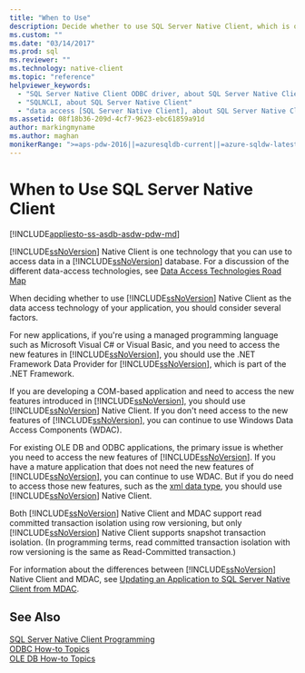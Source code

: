 ```yaml
---
title: "When to Use"
description: Decide whether to use SQL Server Native Client, which is one of several technologies that you can use to access data in a SQL Server database.
ms.custom: ""
ms.date: "03/14/2017"
ms.prod: sql
ms.reviewer: ""
ms.technology: native-client
ms.topic: "reference"
helpviewer_keywords: 
  - "SQL Server Native Client ODBC driver, about SQL Server Native Client ODBC driver"
  - "SQLNCLI, about SQL Server Native Client"
  - "data access [SQL Server Native Client], about SQL Server Native Client"
ms.assetid: 08f18b36-209d-4cf7-9623-ebc61859a91d
author: markingmyname
ms.author: maghan
monikerRange: ">=aps-pdw-2016||=azuresqldb-current||=azure-sqldw-latest||>=sql-server-2016||=sqlallproducts-allversions||>=sql-server-linux-2017||=azuresqldb-mi-current"
---
```

# When to Use SQL Server Native Client
[!INCLUDE[appliesto-ss-asdb-asdw-pdw-md](../../includes/appliesto-ss-asdb-asdw-pdw-md.md)]

  [!INCLUDE[ssNoVersion](../../includes/ssnoversion-md.md)] Native Client is one technology that you can use to access data in a [!INCLUDE[ssNoVersion](../../includes/ssnoversion-md.md)] database.  For a discussion of the different data-access technologies, see [Data Access Technologies Road Map](https://go.microsoft.com/fwlink/?LinkID=179186)  
  
 When deciding whether to use [!INCLUDE[ssNoVersion](../../includes/ssnoversion-md.md)] Native Client as the data access technology of your application, you should consider several factors.  
  
 For new applications, if you're using a managed programming language such as Microsoft Visual C# or Visual Basic, and you need to access the new features in [!INCLUDE[ssNoVersion](../../includes/ssnoversion-md.md)], you should use the .NET Framework Data Provider for [!INCLUDE[ssNoVersion](../../includes/ssnoversion-md.md)], which is part of the .NET Framework.  
  
 If you are developing a COM-based application and need to access the new features introduced in [!INCLUDE[ssNoVersion](../../includes/ssnoversion-md.md)], you should use [!INCLUDE[ssNoVersion](../../includes/ssnoversion-md.md)] Native Client. If you don't need access to the new features of [!INCLUDE[ssNoVersion](../../includes/ssnoversion-md.md)], you can continue to use Windows Data Access Components (WDAC).  
  
 For existing OLE DB and ODBC applications, the primary issue is whether you need to access the new features of [!INCLUDE[ssNoVersion](../../includes/ssnoversion-md.md)]. If you have a mature application that does not need the new features of [!INCLUDE[ssNoVersion](../../includes/ssnoversion-md.md)], you can continue to use WDAC. But if you do need to access those new features, such as the [xml data type](../../t-sql/xml/xml-transact-sql.md), you should use [!INCLUDE[ssNoVersion](../../includes/ssnoversion-md.md)] Native Client.  
  
 Both [!INCLUDE[ssNoVersion](../../includes/ssnoversion-md.md)] Native Client and MDAC support read committed transaction isolation using row versioning, but only [!INCLUDE[ssNoVersion](../../includes/ssnoversion-md.md)] Native Client supports snapshot transaction isolation. (In programming terms, read committed transaction isolation with row versioning is the same as Read-Committed transaction.)  
  
 For information about the differences between [!INCLUDE[ssNoVersion](../../includes/ssnoversion-md.md)] Native Client and MDAC, see [Updating an Application to SQL Server Native Client from MDAC](../../relational-databases/native-client/applications/updating-an-application-to-sql-server-native-client-from-mdac.md).  
  
## See Also  
 [SQL Server Native Client Programming](../../relational-databases/native-client/sql-server-native-client-programming.md)   
 [ODBC How-to Topics](../../relational-databases/native-client-odbc-how-to/odbc-how-to-topics.md)   
 [OLE DB How-to Topics](../../relational-databases/native-client-ole-db-how-to/ole-db-how-to-topics.md)  
  
  

